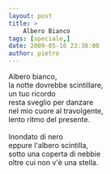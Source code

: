 ```yaml
---
layout: post
title: >
    Albero Bianco
tags: [speciale,]
date: 2009-05-16 23:38:00
author: pietro
---
```

Albero bianco,<br/>la notte dovrebbe scintillare,<br/>un tuo ricordo<br/>resta sveglio per danzare<br/>nel mio cuore al travolgente,<br/>lento ritmo  del presente.<br/><br/>Inondato di nero<br/>eppure l'albero scintilla,<br/>sotto una coperta di nebbie<br/>oltre cui non v'è una stella.
